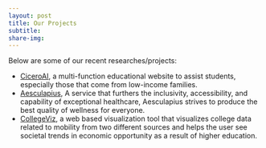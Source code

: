 ```yaml
---
layout: post
title: Our Projects
subtitle: 
share-img:
---
```


Below are some of our recent researches/projects:

- [CiceroAI](https://devpost.com/software/ciceroai), a multi-function educational website to assist students, especially those that come from low-income families.
- [Aesculapius](https://devpost.com/software/aesculapius), A service that furthers the inclusivity, accessibility, and capability of exceptional healthcare, Aesculapius strives to produce the best quality of wellness for everyone.
- [CollegeViz](https://devpost.com/software/collegeviz), a web based visualization tool that visualizes college data related to mobility from two different sources and helps the user see societal trends in economic opportunity as a result of higher education.
